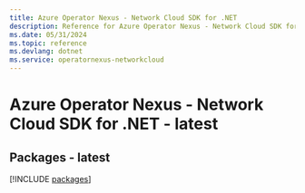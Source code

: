 ```yaml
---
title: Azure Operator Nexus - Network Cloud SDK for .NET
description: Reference for Azure Operator Nexus - Network Cloud SDK for .NET
ms.date: 05/31/2024
ms.topic: reference
ms.devlang: dotnet
ms.service: operatornexus-networkcloud
---
```

# Azure Operator Nexus - Network Cloud SDK for .NET - latest
## Packages - latest
[!INCLUDE [packages](operator-nexus---network-cloud-index.md)]